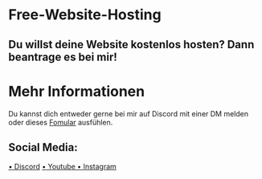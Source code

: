 # Free-Website-Hosting
## Du willst deine Website kostenlos hosten? Dann beantrage es bei mir!

# Mehr Informationen

Du kannst dich entweder gerne bei mir auf Discord mit einer DM melden oder dieses <a href="">Fomular</a> ausfühlen.

## Social Media:

<a href="https://discord.gg/4knfD5Cec7">• Discord</a>
<a href="https://www.youtube.com/channel/UCOJ9prU_OieXESfx8mZhEDw">• Youtube
</a>
<a href="https://www.instagram.com/neyus_yt/">• Instagram</a>
